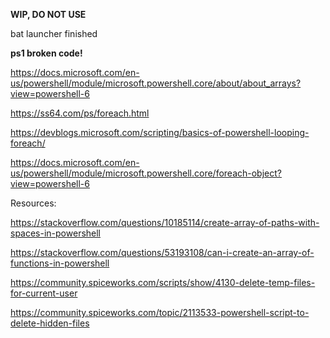 **WIP, DO NOT USE**

bat launcher finished

**ps1 broken code!**

https://docs.microsoft.com/en-us/powershell/module/microsoft.powershell.core/about/about_arrays?view=powershell-6

https://ss64.com/ps/foreach.html

https://devblogs.microsoft.com/scripting/basics-of-powershell-looping-foreach/

https://docs.microsoft.com/en-us/powershell/module/microsoft.powershell.core/foreach-object?view=powershell-6

Resources:

https://stackoverflow.com/questions/10185114/create-array-of-paths-with-spaces-in-powershell

https://stackoverflow.com/questions/53193108/can-i-create-an-array-of-functions-in-powershell

https://community.spiceworks.com/scripts/show/4130-delete-temp-files-for-current-user

https://community.spiceworks.com/topic/2113533-powershell-script-to-delete-hidden-files
